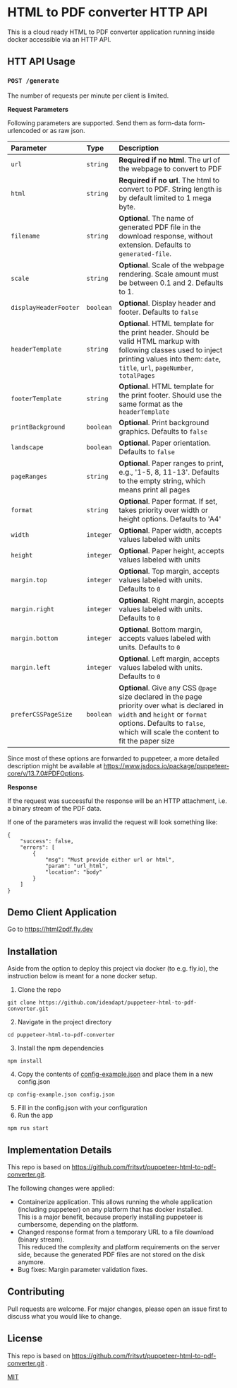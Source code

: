 # HTML to PDF converter HTTP API

This is a cloud ready HTML to PDF converter application running inside docker accessible via an HTTP API.

## HTT API Usage
### `POST /generate`

The number of requests per minute per client is limited.

**Request Parameters**

Following parameters are supported. Send them as form-data form-urlencoded or as raw json.

| Parameter             | Type | Description                                                                                                                                                                                                      |
|:----------------------| :--- |:-----------------------------------------------------------------------------------------------------------------------------------------------------------------------------------------------------------------|
| `url`                 | `string` | **Required if no html**. The url of the webpage to convert to PDF                                                                                                                                                |
| `html`                | `string` | **Required if no url**. The html to convert to PDF. String length is by default limited to 1 mega byte.                                                                                                       |
| `filename`            | `string` | **Optional**. The name of generated PDF file in the download response, without extension. Defaults to `generated-file`.                                                                                          |
| `scale`               | `string` | **Optional**. Scale of the webpage rendering. Scale amount must be between 0.1 and 2. Defaults to 1.                                                                                                             |
| `displayHeaderFooter` | `boolean` | **Optional**. Display header and footer. Defaults to `false `                                                                                                                                                    |
| `headerTemplate`      | `string` | **Optional**. HTML template for the print header. Should be valid HTML markup with following classes used to inject printing values into them: `date`, `title`, `url`, `pageNumber`, `totalPages`                |
| `footerTemplate`      | `string` | **Optional**. HTML template for the print footer. Should use the same format as the `headerTemplate`                                                                                                             |
| `printBackground`     | `boolean` | **Optional**. Print background graphics. Defaults to `false`                                                                                                                                                     |
| `landscape`           | `boolean` | **Optional**. Paper orientation. Defaults to `false`                                                                                                                                                             |
| `pageRanges`          | `string` | **Optional**. Paper ranges to print, e.g., '1-5, 8, 11-13'. Defaults to the empty string, which means print all pages                                                                                            |
| `format`              | `string` | **Optional**. Paper format. If set, takes priority over width or height options. Defaults to 'A4'                                                                                                                |
| `width`               | `integer` | **Optional**. Paper width, accepts values labeled with units                                                                                                                                                     |
| `height`              | `integer` | **Optional**. Paper height, accepts values labeled with units                                                                                                                                                    |
| `margin.top`          | `integer` | **Optional**. Top margin, accepts values labeled with units. Defaults to `0`                                                                                                                                     |
| `margin.right`        | `integer` | **Optional**. Right margin, accepts values labeled with units. Defaults to `0`                                                                                                                                   |
| `margin.bottom`       | `integer` | **Optional**. Bottom margin, accepts values labeled with units. Defaults to `0`                                                                                                                                  |
| `margin.left`         | `integer` | **Optional**. Left margin, accepts values labeled with units. Defaults to `0`                                                                                                                                    |
| `preferCSSPageSize`   | `boolean` | **Optional**. Give any CSS `@page` size declared in the page priority over what is declared in `width` and `height` or `format` options. Defaults to `false`, which will scale the content to fit the paper size |

Since most of these options are forwarded to puppeteer, a more detailed description might be available at https://www.jsdocs.io/package/puppeteer-core/v/13.7.0#PDFOptions.

**Response**

If the request was successful the response will be an HTTP attachment, i.e. a binary stream of the PDF data.

If one of the parameters was invalid the request will look something like:
```
{
    "success": false,
    "errors": [
        {
            "msg": "Must provide either url or html",
            "param": "url_html",
            "location": "body"
        }
    ]
}
```

## Demo Client Application

Go to https://html2pdf.fly.dev

## Installation

Aside from the option to deploy this project via docker (to e.g. fly.io), the instruction below is meant for a none docker setup.

1. Clone the repo
```
git clone https://github.com/ideadapt/puppeteer-html-to-pdf-converter.git
```
2. Navigate in the project directory
```
cd puppeteer-html-to-pdf-converter
```
3. Install the npm dependencies
```
npm install
```
4. Copy the contents of [config-example.json](config-example.json) and place them in a new config.json
```
cp config-example.json config.json
```
5. Fill in the config.json with your configuration
6. Run the app
```
npm run start
```

## Implementation Details
This repo is based on https://github.com/fritsvt/puppeteer-html-to-pdf-converter.git. 

The following changes were applied:

- Containerize application. This allows running the whole application (including puppeteer) on any platform that has docker installed. \
  This is a major benefit, because properly installing puppeteer is cumbersome, depending on the platform.
- Changed response format from a temporary URL to a file download (binary stream). \
  This reduced the complexity and platform requirements on the server side, because the generated PDF files are not stored on the disk anymore.
- Bug fixes: Margin parameter validation fixes.

## Contributing
Pull requests are welcome. For major changes, please open an issue first to discuss what you would like to change.

## License
This repo is based on https://github.com/fritsvt/puppeteer-html-to-pdf-converter.git .

[MIT](LICENSE)
